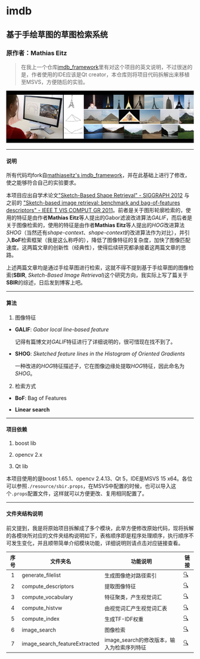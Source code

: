 # imdb
## 基于手绘草图的草图检索系统
### 原作者：**Mathias Eitz**

> 在我上一个仓库[imdb_framework](https://github.com/jjkislele/imdb_framework)里有对这个项目的英文说明，不过很迷的是，作者使用的IDE应该是Qt creator，本仓库则将项目代码拆解出来移植至MSVS，方便随后的实验。

![输出示例](./resource/banner.jpg)	

----

#### **说明**

所有代码均fork自[mathiaseitz's imdb_framework](https://github.com/mathiaseitz/imdb_framework)，并在此基础上进行了修改，使之能够符合自己的实验要求。

本项目应出自学术论文["Sketch-Based Shape Retrieval" - SIGGRAPH 2012](http://cybertron.cg.tu-berlin.de/eitz/projects/sbsr/) 与之前的 ["Sketch-based image retrieval: benchmark and bag-of-features descriptors" -  IEEE T VIS COMPUT GR 2011](http://cybertron.cg.tu-berlin.de/eitz/projects/sbsr/)。前者是关于图形轮廓检索的，使用的特征是由作者**Mathias Eitz**等人提出的Gabor滤波改进算法*GALIF*，而后者是关于图像检索的，使用的特征是由作者**Mathias Eitz**等人提出的*HOG*改进算法*SHOG*（当然还有*shape-context*、*shape-context*的改进算法作为对比），并引入**BoF**检索框架（我是这么称呼的），降低了图像特征的复杂度，加快了图像匹配速度。这两篇文章的创新性（经典性），使得后续研究都承接着这两篇文章的思路。

上述两篇文章均是通过手绘草图进行检索，这就不得不提到基于手绘草图的图像检索(**SBIR**, *Sketch-Based Image Retrieval*)这个研究方向，我实际上写了篇关于**SBIR**的综述，日后发到博客上吧。

----

#### **算法**

1. 图像特征

* **GALIF**: *Gabor local line-based feature*

	记得有篇博文对*GALIF*特征进行了详细说明的，很可惜现在找不到了。

* **SHOG**: *Sketched feature lines in the Histogram of Oriented Gradients*
	
	一种改进的*HOG*特征描述子，它在图像边缘处提取*HOG*特征，因此命名为*SHOG*。

2. 检索方式

* **BoF**: Bag of Features

* **Linear search**

-----

#### **项目依赖**

1. boost lib

2. opencv 2.x

3. Qt lib

本项目使用的是boost 1.65.1、opencv 2.4.13、Qt 5，IDE是MSVS 15 x64。各位可以参照``./resource/sbir.props``，在MSVS中配置的时候，也可以导入这个``.props``配置文件，这样就可以方便更改、复用相同配置了。

----

#### **文件夹结构说明**

前文提到，我是将原始项目拆解成了多个模块，此举方便修改原始代码，现将拆解的各模块所对应的文件夹结构说明如下，表格顺序即是程序处理顺序，执行顺序不可发生变化，并且顺带简单介绍模块功能，详细说明则请点击对应链接查看。

序号|文件夹名|功能说明|链接
:--:|--------|--------|----
1|generate_filelist|生成图像绝对路径索引|[:mag:](https://github.com/jjkislele/imdb_framework_msvs/tree/master/imdb/generate_filelist#generate_filelist)
2|compute_descriptors|提取图像特征|[:mag:](https://github.com/jjkislele/imdb_framework_msvs/tree/master/imdb/compute_descriptors#compute_descriptors)
3|compute_vocabulary|特征聚类，产生视觉词汇|[:mag:](https://github.com/jjkislele/imdb_framework_msvs/tree/master/imdb/compute_vocabulary#compute_vocabulary)
4|compute_histvw|由视觉词汇产生视觉词汇表|[:mag:](https://github.com/jjkislele/imdb_framework_msvs/tree/master/imdb/compute_histvw#compute_histvw)
5|compute_index|生成TF-IDF权重|[:mag:](https://github.com/jjkislele/imdb_framework_msvs/tree/master/imdb/compute_index#compute_index)
6|image_search|图像检索|[:mag:](https://github.com/jjkislele/imdb_framework_msvs/tree/master/imdb/image_search#image_search)
7|image_search_featureExtracted|image_search的修改版本，输入为检索序列特征|[:mag:](https://github.com/jjkislele/imdb_framework_msvs/tree/master/imdb/image_search_featureExtracted#image_search_featureextracted)